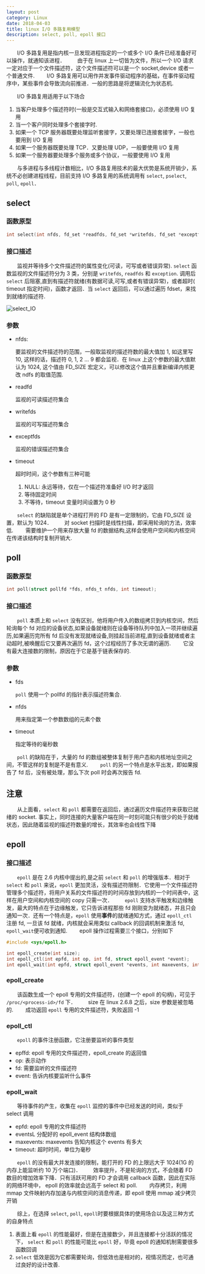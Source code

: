 ```yaml
---
layout: post
category: Linux
date: 2018-04-03
title: linux I/O 多路复用模型
description: select, poll, epoll 接口
---
```


　　I/O 多路复用是指内核一旦发现进程指定的一个或多个 I/O 条件已经准备好可以操作，就通知该进程．
　　由于在 linux 上一切皆为文件，所以一个 I/O 请求一定对应于一个文件描述符，这个文件描述符可以是一个 socket,device 或者一个普通文件.
　　I/O 多路复用可以用作并发事件驱动程序的基础，在事件驱动程序中，某些事件会导致流向前推进．一般的思路是将逻辑流化为状态机.

　　I/O 多路复用适用于以下场合

1. 当客户处理多个描述符时(一般是交互式输入和网络套接口)，必须使用 I/O 复用
2. 当一个客户同时处理多个套接字时.
3. 如果一个 TCP 服务器既要处理监听套接字，又要处理已连接套接字，一般也要用到 I/O 复用
4. 如果一个服务器既要处理 TCP．又要处理 UDP，一般要使用 I/O 复用
5. 如果一个服务器要处理多个服务或多个协议，一般要使用 I/O 复用

　　与多进程与多线程计数相比，I/O 多路复用技术的最大优势是系统开销少，系统不必创建进程线程，目前支持 I/O 多路复用的系统调用有 `select`, `pselect`, `poll`, `epoll`．

## select

### 函数原型

```C
int select(int nfds, fd_set *readfds, fd_set *writefds, fd_set *exceptfds, struct timeval *timeouw);
```

### 接口描述

　　监视并等待多个文件描述符的属性变化(可读，可写或者错误异常). `select` 函数监视的文件描述符分为 3 类，分别是 `writefds`, `readfds` 和 `exception`. 调用后 `select` 后阻塞,直到有描述符就绪(有数据可读,可写,或者有错误异常)，或者超时( timeout 指定时间)，函数才返回．当 `select` 返回后，可以通过遍历 fdset，来找到就绪的描述符.

![select_IO](/downloads/select_IO.jpg)

### 参数

* nfds:

    要监视的文件描述符的范围，一般取监视的描述符数的最大值加 1, 如这里写 10, 这样的话，描述符 0, 1, 2 ... 9 都会监视．在 linux 上这个参数的最大值默认为 1024, 这个值由 FD_SIZE 宏定义，可以修改这个值并且重新编译内核更改 ndfs 的取值范围.
* readfd

    监视的可读描述符集合
* writefds

    监视的可写描述符集合
* exceptfds

    监视的错误描述符集合
* timeout

    超时时间，这个参数有三种可能
    1. NULL: 永远等待，仅在一个描述符准备好 I/O 时才返回
    2. 等待固定时间
    3. 不等待，timeout 变量时间设置为 0 秒

　　`select` 的缺陷就是单个进程打开的 FD 是有一定限制的，它由 FD_SIZE 设置，默认为 1024．
　　对 socket 扫描时是线性扫描，即采用轮询的方法，效率低.
　　需要维护一个用来存放大量 fd 的数据结构,这样会使用户空间和内核空间在传递该结构时复制开销大.


## poll

### 函数原型

```C
int poll(struct pollfd *fds, nfds_t nfds, int timeout);
```

### 接口描述

　　`poll` 本质上和 `select` 没有区别，他将用户传入的数组拷贝到内核空间，然后轮询每个 fd 对应的设备状态,如果设备就绪则在设备等待队列中加入一项并继续遍历,如果遍历完所有 fd 后没有发现就绪设备,则挂起当前进程,直到设备就绪或者主动超时,被唤醒后它又要再次遍历 fd，这个过程经历了多次无谓的遍历.
　　它没有最大连接数的限制，原因在于它是基于链表保存的.


### 参数

* fds

    `poll` 使用一个 pollfd 的指针表示描述符集合.
* nfds

    用来指定第一个参数数组的元素个数
* timeout

    指定等待的毫秒数

　　`poll` 的缺陷在于，大量的 fd 的数组被整体复制于用户态和内核地址空间之间，不管这样的复制是不是有意义.
　　`poll` 的另一个特点是水平出发，即如果报告了 fd 后，没有被处理，那么下次 poll 时会再次报告 fd.

## 注意

　　从上面看，`select` 和 `poll` 都需要在返回后，通过遍历文件描述符来获取已就绪的 socket. 事实上，同时连接的大量客户端在同一时刻可能只有很少的处于就绪状态，因此随着监视的描述符数量的增长，其效率也会线性下降

## epoll

### 接口描述

　　`epoll` 是在 2.6 内核中提出的,是之前 `select` 和 `poll` 的增强版本．相对于 `select` 和 `poll` 来说，`epoll` 更加灵活，没有描述符限制．它使用一个文件描述符管理多个描述符，将用户关系的文件描述符的时间存放到内核的一个时间表中，这样在用户空间和内核空间的 copy 只需一次．
　　`epoll` 支持水平触发和边缘触发，最大的特点在于边缘触发，它只告诉进程那些 fd 刚刚变为就绪态，并且只会通知一次．还有一个特点是，`epoll` 使用**事件**的就绪通知方式，通过 `epoll_ctl` 注册 fd, 一旦该 fd 就绪，内核就会采用类似 callback 的回调机制来激活 fd, `epoll_wait`便可收到通知.
　　epoll 操作过程需要三个接口，分别如下

```C
#include <sys/epoll.h>

int epoll_create(int size);
int epoll_ctl(int epfd, int op, int fd, struct epoll_event *event);
int epoll_wait(int epfd, struct epoll_event *events, int maxevents, int timeout);
```

### epoll_create

　　该函数生成一个 epoll 专用的文件描述符，(创建一个 epoll 的句柄)，可见于 `/proc/<process-id>/fd` 下．
　　size 在 linux 2.6.8 之后，size 参数是被忽略的.
　　成功返回 `epoll` 专用的文件描述符，失败返回 -1

### epoll_ctl

　　`epoll` 的事件注册函数，它注册要监听的事件类型

* epffd: epoll 专用的文件描述符，epoll_create 的返回值
* op: 表示动作
* fd: 需要监听的文件描述符
* event: 告诉内核要监听什么事件

### epoll_wait

　　等待事件的产生，收集在 `epoll` 监控的事件中已经发送的时间，类似于 select 调用

* epfd: epoll 专用的文件描述符
* eventsL 分配好的 epoll_event 结构体数组
* maxevents: maxevents 告知内核这个 events 有多大
* timeout: 超时时间，单位为毫秒

　　`epoll` 的没有最大并发连接的限制，能打开的 FD 的上限远大于 1024(1G 的内存上能监听约 10 万个端口)．
　　效率提升，不是轮询的方式，不会随着 FD 数目的增加效率下降．只有活跃可用的 FD 才会调用 callback 函数，因此在实际的网络环境中， epoll 的效率就会远高于 select 和 poll.
　　内存拷贝，利用 mmap 文件映射内存加速与内核空间的消息传递，即 epoll 使用 mmap 减少拷贝开销

　　综上，在选择 `select`, `poll`, `epoll`时要根据具体的使用场合以及这三种方式的自身特点
1. 表面上看 `epoll` 的性能最好，但是在连接数少，并且连接都十分活跃的情况下， `select` 和 `poll` 的性能可能比 `epoll` 好，毕竟 epoll 的通知机制需要很多函数回调
2. `select` 低效是因为它都需要轮询，但低效也是相对的，视情况而定，也可通过良好的设计改善.
